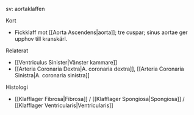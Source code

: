 sv: aortaklaffen

Kort
- Fickklaff mot [[Aorta Ascendens|aorta]]; tre cuspar; sinus aortae ger upphov till kranskärl.

Relaterat
- [[Ventriculus Sinister|Vänster kammare]]
- [[Arteria Coronaria Dextra|A. coronaria dextra]], [[Arteria Coronaria Sinistra|A. coronaria sinistra]]
 
 Histologi
 - [[Klafflager Fibrosa|Fibrosa]] / [[Klafflager Spongiosa|Spongiosa]] / [[Klafflager Ventricularis|Ventricularis]]
